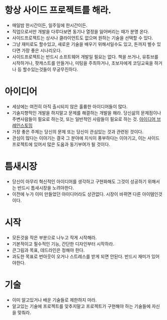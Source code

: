 # 항상 사이드 프로젝트를 해라.
- 매일밤 한시간이든, 일주일에 한시간이든.
- 직업으로서만 개발을 다루다보면 동기나 열정을 잃어버리는 때가 분명 온다.
- 사이드프로젝트는 상사나 클라이언트도 없으며 원하는 기술을 선택할 수 있다.
- 그냥 재미로도 할수있고, 새로운 기술을 배우기 위해서일수도 있고, 돈까지 벌수 있다면 가장 좋은 시나리오다.
- 사이드프로젝트는 반드시 소프트웨어 개발일 필요는 없다. 책을 쓰거나, 유튜브를 시작하거나, 팟캐스트를 만들거나, 미팅을 주최하거나, 초보자에게 코딩교육을 하거나 등 할수있는것들이 무궁무진하다.

# 아이디어
- 세상에는 여전히 아직 출시되지 않은 훌륭한 아이디어들이 많다.
- 기술지향적인 개발을 하지말고 문제를 해결하는 개발을 해라.
당신삶의 문제점이나 주변사람들이 필요로 하는것, 또는 일반적인 사람들이 필요로 하는 것.
[아이디어 브레인스토밍](https://ideaswatch.com/)
- 가장 좋은 주제는 당신의 문제 또는 당신이 관심있는 것과 관련된 것이다.
- 관심이 많다는 이야기는 결국 그 분야에 지식이 풍부하다는 이야기고, 이는 사이드프로젝트에 있어서 많은 도움과 동기부여가 될 것이다.

# 틈새시장
- 당신이 아무리 혁신적인 아이디어를 생각하고 구현화해도 그것이 성공하기 위해서는 반드시 틈새시장을 노려야한다.
- 이전에 누가 이미 만들었던 아이디어라도 상관없다. 시장이 바뀌면 다른 아이템인것이다.

# 시작
- 모든것을 작은 부분으로 나누고 작게 시작해라.
- 기본적이고 필수적인 기능, 간단한 디자인부터 시작하라.
- 큰그림과 목표, 데드라인은 정해야 한다.
- 과도한 목표로 번아웃이 오거나 스트레스를 받게 되면 안된다. 반드시 재미가 있어야한다.

# 기술
- 이미 알고있거나 배운 기술들로 제한하지 마라.
- 알고있는 기술에 프로젝트를 맞추지말고 프로젝트가 구현해야 하는 기술들에 자신을 맞춰라.